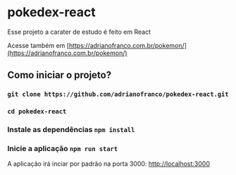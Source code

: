 # pokedex-react

Esse projeto a carater de estudo é feito em React 

Acesse também em [https://adrianofranco.com.br/pokemon/](https://adrianofranco.com.br/pokemon/)

## Como iniciar o projeto?

### `git clone https://github.com/adrianofranco/pokedex-react.git` 

### `cd pokedex-react`

### Instale as dependências `npm install`

### Inicie a aplicação `npm run start`

A aplicação irá inciar por padrão na porta 3000: [http://localhost:3000](http://localhost:3000)

